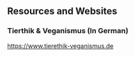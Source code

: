 ## Resources and Websites

### Tierthik & Veganismus (In German)
https://www.tierethik-veganismus.de
